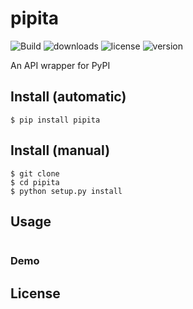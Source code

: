 # pipita
![Build](https://travis-ci.org/walidsa3d/pipita.svg?branch=master)
![downloads](https://img.shields.io/pypi/dm/pipita.svg)
![license](https://img.shields.io/pypi/l/pipita.svg)
![version](https://img.shields.io/pypi/v/pipita.svg)

An API wrapper for PyPI

## Install (automatic)
```
$ pip install pipita
```
## Install (manual)
```
$ git clone 
$ cd pipita
$ python setup.py install
```
## Usage
```
```
### Demo


## License
